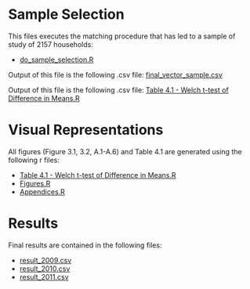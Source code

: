 
# Sample Selection
This files executes the matching procedure that has led to a sample of study of 2157 households: 

* <a href="do_sample_selection.R">do_sample_selection.R</a>


Output of this file is the following .csv file: <a href="https://github.com/andreasalem/LSMS-ISA-Uganda-Study/blob/main/data_clean/final_vector_sample.csv">final_vector_sample.csv</a>


Output of this file is the following .csv file: <a href="Table 4.1 - Welch t-test of Difference in Means.R">Table 4.1 - Welch t-test of Difference in Means.R</a>

# Visual Representations
All figures (Figure 3.1, 3.2, A.1-A.6) and Table 4.1 are generated using the following r files:

* <a href="Table 4.1 - Welch t-test of Difference in Means.R">Table 4.1 - Welch t-test of Difference in Means.R</a>
* <a href="Figures.R">Figures.R</a>
* <a href="Appendices.R">Appendices.R</a>


# Results

Final results are contained in the following files:

* <a href="result_2009.csv">result_2009.csv</a>
* <a href="result_2010.csv">result_2010.csv</a>
* <a href="result_2011.csv">result_2011.csv</a>
